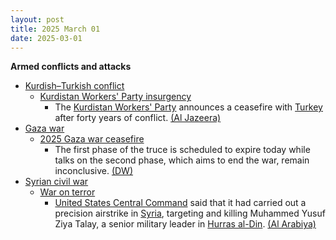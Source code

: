 ```yaml
---
layout: post
title: 2025 March 01
date: 2025-03-01
---
```



**Armed conflicts and attacks**

* [Kurdish–Turkish conflict](https://en.wikipedia.org/wiki/Kurdish%E2%80%93Turkish_conflict "Kurdish–Turkish conflict")
  + [Kurdistan Workers' Party insurgency](https://en.wikipedia.org/wiki/Kurdistan_Workers%27_Party_insurgency "Kurdistan Workers' Party insurgency")
    - The [Kurdistan Workers' Party](https://en.wikipedia.org/wiki/Kurdistan_Workers%27_Party "Kurdistan Workers' Party") announces a ceasefire with [Turkey](https://en.wikipedia.org/wiki/Turkey "Turkey") after forty years of conflict. [(Al Jazeera)](https://www.aljazeera.com/news/2025/3/1/pkk-declares-ceasefire-in-40-year-conflict-with-turkiye-kurdish-media)
* [Gaza war](https://en.wikipedia.org/wiki/Gaza_war "Gaza war")
  + [2025 Gaza war ceasefire](https://en.wikipedia.org/wiki/2025_Gaza_war_ceasefire "2025 Gaza war ceasefire")
    - The first phase of the truce is scheduled to expire today while talks on the second phase, which aims to end the war, remain inconclusive. [(DW)](https://www.dw.com/en/first-phase-of-israel-hamas-truce-set-to-expire/a-71791093)
* [Syrian civil war](https://en.wikipedia.org/wiki/Syrian_civil_war "Syrian civil war")
  + [War on terror](https://en.wikipedia.org/wiki/War_on_terror "War on terror")
    - [United States Central Command](https://en.wikipedia.org/wiki/United_States_Central_Command "United States Central Command") said that it had carried out a precision airstrike in [Syria](https://en.wikipedia.org/wiki/Syria "Syria"), targeting and killing Muhammed Yusuf Ziya Talay, a senior military leader in [Hurras al-Din](https://en.wikipedia.org/wiki/Hurras_al-Din "Hurras al-Din"). [(Al Arabiya)](https://english.alarabiya.net/News/middle-east/2025/03/01/us-military-says-it-killed-senior-al-qaeda-leader-in-syria)

